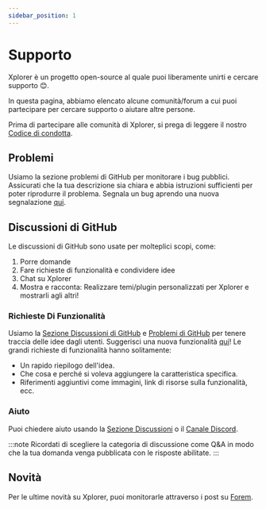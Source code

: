 ```yaml
---
sidebar_position: 1
---
```


# Supporto

Xplorer è un progetto open-source al quale puoi liberamente unirti e cercare supporto 😊.

In questa pagina, abbiamo elencato alcune comunità/forum a cui puoi partecipare per cercare supporto o aiutare altre persone.

Prima di partecipare alle comunità di Xplorer, si prega di leggere il nostro [Codice di condotta](/docs/community/CODE_OF_CONDUCT/).

## Problemi

Usiamo la sezione problemi di GitHub per monitorare i bug pubblici. Assicurati che la tua descrizione sia chiara e abbia istruzioni sufficienti per poter riprodurre il problema. Segnala un bug aprendo una nuova segnalazione [qui](https://github.com/kimlimjustin/xplorer/issues/new).

## Discussioni di GitHub

Le discussioni di GitHub sono usate per molteplici scopi, come:

1. Porre domande
2. Fare richieste di funzionalità e condividere idee
3. Chat su Xplorer
4. Mostra e racconta: Realizzare temi/plugin personalizzati per Xplorer e mostrarli agli altri!

### Richieste Di Funzionalità

Usiamo la [Sezione Discussioni di GitHub](https://github.com/kimlimjustin/xplorer/discussion) e [Problemi di GitHub](https://github.com/kimlimjustin/xplorer/issues) per tenere traccia delle idee dagli utenti. Suggerisci una nuova funzionalità [qui](https://github.com/kimlimjustin/xplorer/discussions/new)! Le grandi richieste di funzionalità hanno solitamente:

-   Un rapido riepilogo dell'idea.
-   Che cosa e perché si voleva aggiungere la caratteristica specifica.
-   Riferimenti aggiuntivi come immagini, link di risorse sulla funzionalità, ecc.

### Aiuto

Puoi chiedere aiuto usando la [Sezione Discussioni](https://github.com/kimlimjustin/xplorer/discussions) o il [Canale Discord](https://discord.gg/kK7rwxPt).

:::note
Ricordati di scegliere la categoria di discussione come Q&A in modo che la tua domanda venga pubblicata con le risposte abilitate.
:::

## Novità

Per le ultime novità su Xplorer, puoi monitorarle attraverso i post su [Forem](https://dev.to/t/xplorer).
